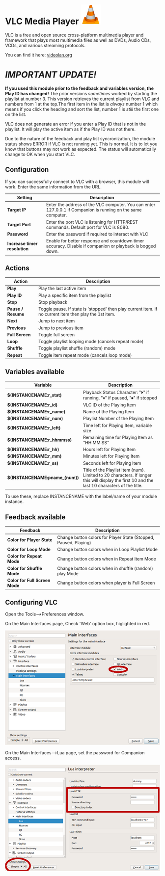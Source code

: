 # VLC Media Player  ![vlc](images/vlc_vlc.png "VLC") 
VLC is a free and open source cross-platform multimedia player and framework that plays most multimedia files as well as DVDs, Audio CDs, VCDs, and various streaming protocols.

You can find it here: <a href="https://www.videolan.org/vlc/index.html" title="VLC">videolan.org</a>


# *IMPORTANT UPDATE!* 
**If you used this module prior to the feedback and variables version, the Play ID has changed!**
The prior versions *sometimes* worked by starting the playlist at number 3. This version retrieves the 
current playlist from VLC and numbers from 1 at the top.The first item in the list is *always* number 1 which means if you click the heading and sort the list, number 1 is *still* the first one on the list.

VLC does not generate an error if you enter a Play ID that is not in the playlist. It will play the active item as if the Play ID was not there.

Due to the nature of the feedback and play list syncronization, the module status shows ERROR if VLC is not running yet. This is normal. It is to let you know that buttons may not work as expected. The status will automatically change to OK when you start VLC.

## Configuration
If you can successfully connect to VLC with a browser, this module will work. Enter the same information from the URL.

Setting | Description
-----------------|---------------
**Target IP** | Enter the address of the VLC computer. You can enter 127.0.0.1 if Companion is running on the same computer.
**Target Port** | Enter the port VLC is listening for HTTP/REST commands. Default port for VLC is 8080.
**Password** | Enter the password if required to interact with VLC
**Increase timer resolution** | Enable for better response and countdown timer accuracy. Disable if companion or playback is bogged down.

## Actions
Action | Description
-----------------|---------------
**Play** | Play the last active item
**Play ID** | Play a specific item from the playlist
**Stop** | Stop playback
**Pause / Resume** | Toggle pause. If state is 'stopped' then play current item. If no current item then play the 1st item.
**Next** | Jump to next item
**Previous** | Jump to previous item
**Full Screen** | Toggle full screen
**Loop** | Toggle playlist looping mode (cancels repeat mode)
**Shuffle** | Toggle playlist shuffle (random) mode
**Repeat** | Toggle item repeat mode (cancels loop mode)

## Variables available
Variable | Description
-----------------|---------------
**$(INSTANCENAME:r_stat)** | Playback Status Character: "⏵" if running, "⏸" if paused, "⏹" if stopped
**$(INSTANCENAME:r_id)** | VLC ID of the Playing Item
**$(INSTANCENAME:r_name)** | Name of the Playing Item
**$(INSTANCENAME:r_num)** | Playlist Number of the Playing Item
**$(INSTANCENAME:r_left)** | Time left for Playing Item, variable size
**$(INSTANCENAME:r_hhmmss)** | Remaining time for Playing Item as "HH:MM:SS"
**$(INSTANCENAME:r_hh)** | Hours left for Playing Item
**$(INSTANCENAME:r_mm)** | Minutes left for Playing Item
**$(INSTANCENAME:r_ss)** | Seconds left for Playing Item
**$(INSTANCENAME:pname_{num})** | Title of the Playlist Item {num}. Limited to 20 characters. If longer this will display the first 10 and the last 10 characters of the title.

To use these, replace INSTANCENAME with the label/name of your module instance.

## Feedback available
Feedback | Description
-----------------|---------------
**Color for Player State** | Change button colors for Player State (Stopped, Paused, Playing)
**Color for Loop Mode** | Change button colors when in Loop Playlist Mode
**Color for Repeat Mode** | Change button colors when in Repeat Item Mode
**Color for Shuffle Mode** | Change button colors when in shuffle (random) play Mode
**Color for Full Screen Mode** | Change button colors when player is Full Screen

## Configuring VLC
Open the Tools-->Preferences window. 

On the Main Interfaces page, Check 'Web' option box, higlighted in red.

![setup1](images/VLCSetup1.png "Setup1")

On the Main Interfaces-->Lua page, set the password for Companion access.

![setup2](images/VLCSetup2.png "Setup2")


